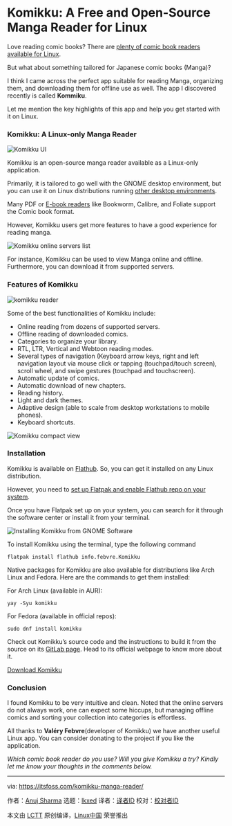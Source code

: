[#]: subject: "Komikku: A Free and Open-Source Manga Reader for Linux"
[#]: via: "https://itsfoss.com/komikku-manga-reader/"
[#]: author: "Anuj Sharma https://itsfoss.com/author/anuj/"
[#]: collector: "lkxed"
[#]: translator: " "
[#]: reviewer: " "
[#]: publisher: " "
[#]: url: " "

Komikku: A Free and Open-Source Manga Reader for Linux
======

Love reading comic books? There are [plenty of comic book readers available for Linux][1].

But what about something tailored for Japanese comic books (Manga)?

I think I came across the perfect app suitable for reading Manga, organizing them, and downloading them for offline use as well. The app I discovered recently is called **Kommiku**.

Let me mention the key highlights of this app and help you get started with it on Linux.

### Komikku: A Linux-only Manga Reader

![Komikku UI][2]

Komikku is an open-source manga reader available as a Linux-only application.

Primarily, it is tailored to go well with the GNOME desktop environment, but you can use it on Linux distributions running [other desktop environments][3].

Many PDF or [E-book readers][4] like Bookworm, Calibre, and Foliate support the Comic book format.

However, Komikku users get more features to have a good experience for reading manga.

![Komikku online servers list][5]

For instance, Komikku can be used to view Manga online and offline. Furthermore, you can download it from supported servers.

### Features of Komikku

![komikku reader][6]

Some of the best functionalities of Komikku include:

* Online reading from dozens of supported servers.
* Offline reading of downloaded comics.
* Categories to organize your library.
* RTL, LTR, Vertical and Webtoon reading modes.
* Several types of navigation (Keyboard arrow keys, right and left navigation layout via mouse click or tapping (touchpad/touch screen), scroll wheel, and swipe gestures (touchpad and touchscreen).
* Automatic update of comics.
* Automatic download of new chapters.
* Reading history.
* Light and dark themes.
* Adaptive design (able to scale from desktop workstations to mobile phones).
* Keyboard shortcuts.

![Komikku compact view][7]

### Installation

Komikku is available on [Flathub][8]. So, you can get it installed on any Linux distribution.

However, you need to [set up Flatpak and enable Flathub repo on your system][9].

Once you have Flatpak set up on your system, you can search for it through the software center or install it from your terminal.

![Installing Komikku from GNOME Software][10]

To install Komikku using the terminal, type the following command

```
flatpak install flathub info.febvre.Komikku
```

Native packages for Komikku are also available for distributions like Arch Linux and Fedora. Here are the commands to get them installed:

For Arch Linux (available in AUR):

```
yay -Syu komikku
```

For Fedora (available in official repos):

```
sudo dnf install komikku
```

Check out Komikku’s source code and the instructions to build it from the source on its [GitLab page][11]. Head to its official webpage to know more about it.

[Download Komikku][12]

### Conclusion

I found Komikku to be very intuitive and clean. Noted that the online servers do not always work, one can expect some hiccups, but managing offline comics and sorting your collection into categories is effortless.

All thanks to **Valéry Febvre**(developer of Komikku) we have another useful Linux app. You can consider donating to the project if you like the application.

*Which comic book reader do you use? Will you give Komikku a try? Kindly let me know your thoughts in the comments below.*

--------------------------------------------------------------------------------

via: https://itsfoss.com/komikku-manga-reader/

作者：[Anuj Sharma][a]
选题：[lkxed][b]
译者：[译者ID](https://github.com/译者ID)
校对：[校对者ID](https://github.com/校对者ID)

本文由 [LCTT](https://github.com/LCTT/TranslateProject) 原创编译，[Linux中国](https://linux.cn/) 荣誉推出

[a]: https://itsfoss.com/author/anuj/
[b]: https://github.com/lkxed
[1]: https://itsfoss.com/best-comic-book-reader-linux/
[2]: https://itsfoss.com/wp-content/uploads/2022/09/komikku-library.png
[3]: https://itsfoss.com/best-linux-desktop-environments/
[4]: https://itsfoss.com/best-ebook-readers-linux/
[5]: https://itsfoss.com/wp-content/uploads/2022/09/komikku-online-servers.png
[6]: https://itsfoss.com/wp-content/uploads/2022/09/komikku-reader.png
[7]: https://itsfoss.com/wp-content/uploads/2022/09/komikku-mobile-view.png
[8]: https://flathub.org/apps/details/info.febvre.Komikku
[9]: https://itsfoss.com/flatpak-guide/
[10]: https://itsfoss.com/wp-content/uploads/2022/09/install-komikku-gnome-software.png
[11]: https://gitlab.com/valos/Komikku
[12]: https://valos.gitlab.io/Komikku/
